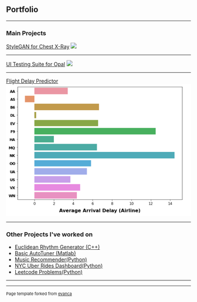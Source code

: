 ## Portfolio

---

### Main Projects

[StyleGAN for Chest X-Ray](/sample_page)
<img src="images/dummy_thumbnail.jpg?raw=true"/>

---
[UI Testing Suite for Opal](/pdf/sample_presentation.pdf)
<img src="images/dummy_thumbnail.jpg?raw=true"/>

---
[Flight Delay Predictor](https://github.com/jmesich/travel_data/tree/main/flight_delay)
<img src="images/airline_delay.png?raw=true"/>

---

### Other Projects I've worked on

- [Euclidean Rhythm Generator (C++)](https://medium.com/@mesic26/mumt-306-final-project-29e817d21b1d)
- [Basic AutoTuner (Matlab)](https://medium.com/@mesic26/mumt-307-final-project-autotune-5d4c0d46ffcf)
- [Music Recommender(Python)](https://github.com/jmesich/music_recommender)
- [NYC Uber Rides Dashboard(Python)](https://github.com/jmesich/travel_data)
- [Leetcode Problems(Python)](https://github.com/jmesich/leetcode)

---




---
<p style="font-size:11px">Page template forked from <a href="https://github.com/evanca/quick-portfolio">evanca</a></p>
<!-- Remove above link if you don't want to attibute -->
